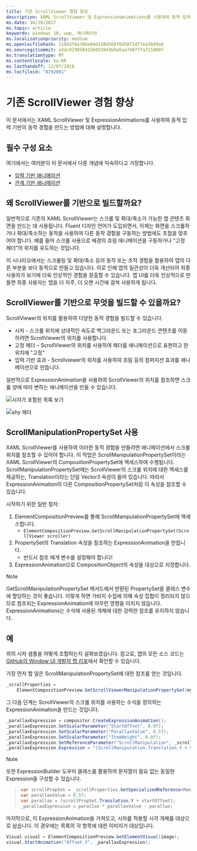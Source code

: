 ```yaml
---
title: 기존 ScrollViewer 경험 향상
description: XAML ScrollViewer 및 ExpressionAnimations를 사용하여 동적 입력 기반의 동작 경험을 만드는 방법에 대해서 알아봅니다.
ms.date: 10/10/2017
ms.topic: article
keywords: windows 10, uwp, 애니메이션
ms.localizationpriority: medium
ms.openlocfilehash: 118b3f6e306e60d1d8d569f0d58f2d77ea30d9a8
ms.sourcegitcommit: a3dc929858415b933943bba5aa7487ffa721899f
ms.translationtype: MT
ms.contentlocale: ko-KR
ms.lasthandoff: 12/07/2018
ms.locfileid: "8792081"
---
```

# <a name="enhance-existing-scrollviewer-experiences"></a>기존 ScrollViewer 경험 향상

이 문서에서는 XAML ScrollViewer 및 ExpressionAnimations를 사용하여 동적 입력 기반의 동작 경험을 만드는 방법에 대해 설명합니다.

## <a name="prerequisites"></a>필수 구성 요소

여기에서는 여러분이 이 문서에서 다룬 개념에 익숙하다고 가정합니다.

- [입력 기반 애니메이션](input-driven-animations.md)
- [관계 기반 애니메이션](relation-animations.md)

## <a name="why-build-on-top-of-scrollviewer"></a>왜 ScrollViewer를 기반으로 빌드할까요?

일반적으로 기존의 XAML ScrollViewer는 스크롤 및 확대/축소가 가능한 앱 콘텐츠 화면을 만드는 데 사용됩니다. Fluent 디자인 언어가 도입되면서, 이제는 화면을 스크롤하거나 확대/축소하는 동작을 사용하여 다른 동작 경험을 구동하는 방법에도 초점을 맞추어야 합니다. 예를 들어 스크롤 사용으로 배경의 흐림 애니메이션을 구동하거나 "고정 헤더"의 위치를 유도하는 것입니다.

이 시나리오에서는 스크롤링 및 확대/축소 등의 동작 또는 조작 경험을 활용하여 앱의 다른 부분을 보다 동적으로 만들고 있습니다. 이로 인해 앱의 일관성이 더욱 개선되어 최종 사용자가 보기에 더욱 인상적인 경험을 창출할 수 있습니다. 앱 UI를 더욱 인상적으로 만들면 최종 사용자는 앱을 더 자주, 더 오랜 시간에 걸쳐 사용하게 됩니다.

## <a name="what-can-you-build-on-top-of-scrollviewer"></a>ScrollViewer를 기반으로 무엇을 빌드할 수 있을까요?

ScrollViewer의 위치를 활용하여 다양한 동적 경험을 빌드할 수 있습니다.

- 시차 - 스크롤 위치에 상대적인 속도로 백그라운드 또는 포그라운드 콘텐츠를 이동하려면 ScrollViewer의 위치를 사용합니다.
- 고정 헤더 – ScrollViewer의 위치를 사용하여 헤더를 애니메이션으로 표현하고 한 위치에 "고정"
- 입력 기반 효과 - Scrollviewer의 위치를 사용하여 흐림 등의 컴퍼지션 효과를 애니메이션으로 만듭니다.

일반적으로 ExpressionAnimation을 사용하여 ScrollViewer의 위치를 참조하면 스크롤 양에 따라 변하는 애니메이션을 만들 수 있습니다.

![시차가 포함된 목록 보기](images/animation/parallax.gif)

![shy 헤더](images/animation/shy-header.gif)

## <a name="using-scrollmanipulationpropertyset"></a>ScrollManipulationPropertySet 사용

XAML ScrollViewer를 사용하여 이러한 동적 경험을 만들려면 애니메이션에서 스크롤 위치를 참조할 수 있어야 합니다. 이 작업은 ScrollManipulationPropertySet이라는 XAML ScrollViewer의 CompositionPropertySet에 액세스하여 수행됩니다.
ScrollManipulationPropertySet에는 ScrollViewer의 스크롤 위치에 대한 액세스를 제공하는, Translation이라는 단일 Vector3 속성이 들어 있습니다. 따라서 ExpressionAnimation의 다른 CompositionPropertySet처럼 이 속성을 참조할 수 있습니다.

시작하기 위한 일반 절차:

1. ElementCompositionPreview를 통해 ScrollManipulationPropertySet에 액세스합니다.
    - `ElementCompositionPreview.GetScrollManipulationPropertySet(ScrollViewer scroller)`
1. PropertySet의 Translation 속성을 참조하는 ExpressionAnimation을 만듭니다.
    - 반드시 참조 매개 변수를 설정해야 합니다!
1. ExpressionAnimation으로 CompositionObject의 속성을 대상으로 지정합니다.

> [!NOTE]
> GetScrollManipulationPropertySet 메서드에서 반환된 PropertySet을 클래스 변수에 할당하는 것이 좋습니다. 이렇게 하면 가비지 수집에 의해 속성 집합이 정리되지 않으므로 참조되는 ExpressionAnimation에 아무런 영향을 미치지 않습니다. ExpressionAnimations는 수식에 사용된 개체에 대한 강력한 참조를 유지하지 않습니다.

## <a name="example"></a>예

위의 시차 샘플을 어떻게 조합하는지 살펴보겠습니다. 참고로, 앱의 모든 소스 코드는 [GitHub의 Window UI 개발자 랩 리포](https://github.com/Microsoft/WindowsUIDevLabs)에서 확인할 수 있습니다.

가장 먼저 할 일은 ScrollManipulationPropertySet에 대한 참조를 얻는 것입니다.

```csharp
_scrollProperties =
    ElementCompositionPreview.GetScrollViewerManipulationPropertySet(myScrollViewer);
```

그 다음 단계는 ScrollViewer의 스크롤 위치를 사용하는 수식을 정의하는 ExpressionAnimation을 만드는 것입니다.

```csharp
_parallaxExpression = compositor.CreateExpressionAnimation();
_parallaxExpression.SetScalarParameter("StartOffset", 0.0f);
_parallaxExpression.SetScalarParameter("ParallaxValue", 0.5f);
_parallaxExpression.SetScalarParameter("ItemHeight", 0.0f);
_parallaxExpression.SetReferenceParameter("ScrollManipulation", _scrollProperties);
_parallaxExpression.Expression = "(ScrollManipulation.Translation.Y + StartOffset - (0.5 * ItemHeight)) * ParallaxValue - (ScrollManipulation.Translation.Y + StartOffset - (0.5 * ItemHeight))";
```

> [!NOTE]
> 또한 ExpressionBuilder 도우미 클래스를 활용하여 문자열이 필요 없는 동일한 Expression을 구성할 수 있습니다.

> ```csharp
> var scrollPropSet = _scrollProperties.GetSpecializedReference<ManipulationPropertySetReferenceNode>();
> var parallaxValue = 0.5f;
> var parallax = (scrollPropSet.Translation.Y + startOffset);
> _parallaxExpression = parallax * parallaxValue - parallax;
> ```

마지막으로, 이 ExpressionAnimation을 가져오고, 시차를 적용할 시각 개체를 대상으로 삼습니다. 이 경우에는 목록의 각 항목에 대한 이미지가 대상입니다.

```csharp
Visual visual = ElementCompositionPreview.GetElementVisual(image);
visual.StartAnimation("Offset.Y", _parallaxExpression);
```